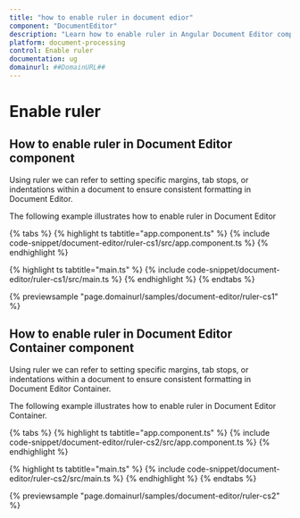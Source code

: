 ```yaml
---
title: "how to enable ruler in document edior"
component: "DocumentEditor"
description: "Learn how to enable ruler in Angular Document Editor component."
platform: document-processing
control: Enable ruler
documentation: ug
domainurl: ##DomainURL##
---
```


# Enable ruler

## How to enable ruler in Document Editor component

Using ruler we can refer to setting specific margins, tab stops, or indentations within a document to ensure consistent formatting in Document Editor.

The following example illustrates how to enable ruler in Document Editor

{% tabs %}
{% highlight ts tabtitle="app.component.ts" %}
{% include code-snippet/document-editor/ruler-cs1/src/app.component.ts %}
{% endhighlight %}

{% highlight ts tabtitle="main.ts" %}
{% include code-snippet/document-editor/ruler-cs1/src/main.ts %}
{% endhighlight %}
{% endtabs %}
  
{% previewsample "page.domainurl/samples/document-editor/ruler-cs1" %}

## How to enable ruler in Document Editor Container component

Using ruler we can refer to setting specific margins, tab stops, or indentations within a document to ensure consistent formatting in Document Editor Container.

The following example illustrates how to enable ruler in Document Editor Container.

{% tabs %}
{% highlight ts tabtitle="app.component.ts" %}
{% include code-snippet/document-editor/ruler-cs2/src/app.component.ts %}
{% endhighlight %}

{% highlight ts tabtitle="main.ts" %}
{% include code-snippet/document-editor/ruler-cs2/src/main.ts %}
{% endhighlight %}
{% endtabs %}
  
{% previewsample "page.domainurl/samples/document-editor/ruler-cs2" %}